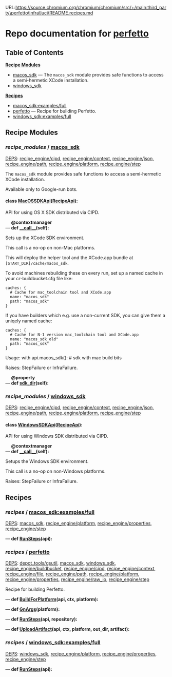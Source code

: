 URL:https://source.chromium.org/chromium/chromium/src/+/main:third_party\perfetto\infra\luci\README.recipes.md
<!--- AUTOGENERATED BY `./recipes.py test train` -->
# Repo documentation for [perfetto]()
## Table of Contents

**[Recipe Modules](#Recipe-Modules)**
  * [macos_sdk](#recipe_modules-macos_sdk) &mdash; The `macos_sdk` module provides safe functions to access a semi-hermetic XCode installation.
  * [windows_sdk](#recipe_modules-windows_sdk)

**[Recipes](#Recipes)**
  * [macos_sdk:examples/full](#recipes-macos_sdk_examples_full)
  * [perfetto](#recipes-perfetto) &mdash; Recipe for building Perfetto.
  * [windows_sdk:examples/full](#recipes-windows_sdk_examples_full)
## Recipe Modules

### *recipe_modules* / [macos\_sdk](/infra/luci/recipe_modules/macos_sdk)

[DEPS](/infra/luci/recipe_modules/macos_sdk/__init__.py#15): [recipe\_engine/cipd][recipe_engine/recipe_modules/cipd], [recipe\_engine/context][recipe_engine/recipe_modules/context], [recipe\_engine/json][recipe_engine/recipe_modules/json], [recipe\_engine/path][recipe_engine/recipe_modules/path], [recipe\_engine/platform][recipe_engine/recipe_modules/platform], [recipe\_engine/step][recipe_engine/recipe_modules/step]


The `macos_sdk` module provides safe functions to access a semi-hermetic
XCode installation.

Available only to Google-run bots.

#### **class [MacOSSDKApi](/infra/luci/recipe_modules/macos_sdk/api.py#24)([RecipeApi][recipe_engine/wkt/RecipeApi]):**

API for using OS X SDK distributed via CIPD.

&emsp; **@contextmanager**<br>&mdash; **def [\_\_call\_\_](/infra/luci/recipe_modules/macos_sdk/api.py#40)(self):**

Sets up the XCode SDK environment.

This call is a no-op on non-Mac platforms.

This will deploy the helper tool and the XCode.app bundle at
`[START_DIR]/cache/macos_sdk`.

To avoid machines rebuilding these on every run, set up a named cache in
your cr-buildbucket.cfg file like:

    caches: {
      # Cache for mac_toolchain tool and XCode.app
      name: "macos_sdk"
      path: "macos_sdk"
    }

If you have builders which e.g. use a non-current SDK, you can give them
a uniqely named cache:

    caches: {
      # Cache for N-1 version mac_toolchain tool and XCode.app
      name: "macos_sdk_old"
      path: "macos_sdk"
    }

Usage:
  with api.macos_sdk():
    # sdk with mac build bits

Raises:
    StepFailure or InfraFailure.

&emsp; **@property**<br>&mdash; **def [sdk\_dir](/infra/luci/recipe_modules/macos_sdk/api.py#35)(self):**
### *recipe_modules* / [windows\_sdk](/infra/luci/recipe_modules/windows_sdk)

[DEPS](/infra/luci/recipe_modules/windows_sdk/__init__.py#15): [recipe\_engine/cipd][recipe_engine/recipe_modules/cipd], [recipe\_engine/context][recipe_engine/recipe_modules/context], [recipe\_engine/json][recipe_engine/recipe_modules/json], [recipe\_engine/path][recipe_engine/recipe_modules/path], [recipe\_engine/platform][recipe_engine/recipe_modules/platform], [recipe\_engine/step][recipe_engine/recipe_modules/step]


#### **class [WindowsSDKApi](/infra/luci/recipe_modules/windows_sdk/api.py#20)([RecipeApi][recipe_engine/wkt/RecipeApi]):**

API for using Windows SDK distributed via CIPD.

&emsp; **@contextmanager**<br>&mdash; **def [\_\_call\_\_](/infra/luci/recipe_modules/windows_sdk/api.py#29)(self):**

Setups the Windows SDK environment.

This call is a no-op on non-Windows platforms.

Raises:
    StepFailure or InfraFailure.
## Recipes

### *recipes* / [macos\_sdk:examples/full](/infra/luci/recipe_modules/macos_sdk/examples/full.py)

[DEPS](/infra/luci/recipe_modules/macos_sdk/examples/full.py#15): [macos\_sdk](#recipe_modules-macos_sdk), [recipe\_engine/platform][recipe_engine/recipe_modules/platform], [recipe\_engine/properties][recipe_engine/recipe_modules/properties], [recipe\_engine/step][recipe_engine/recipe_modules/step]


&mdash; **def [RunSteps](/infra/luci/recipe_modules/macos_sdk/examples/full.py#23)(api):**
### *recipes* / [perfetto](/infra/luci/recipes/perfetto.py)

[DEPS](/infra/luci/recipes/perfetto.py#18): [depot\_tools/gsutil][depot_tools/recipe_modules/gsutil], [macos\_sdk](#recipe_modules-macos_sdk), [windows\_sdk](#recipe_modules-windows_sdk), [recipe\_engine/buildbucket][recipe_engine/recipe_modules/buildbucket], [recipe\_engine/cipd][recipe_engine/recipe_modules/cipd], [recipe\_engine/context][recipe_engine/recipe_modules/context], [recipe\_engine/file][recipe_engine/recipe_modules/file], [recipe\_engine/path][recipe_engine/recipe_modules/path], [recipe\_engine/platform][recipe_engine/recipe_modules/platform], [recipe\_engine/properties][recipe_engine/recipe_modules/properties], [recipe\_engine/raw\_io][recipe_engine/recipe_modules/raw_io], [recipe\_engine/step][recipe_engine/recipe_modules/step]


Recipe for building Perfetto.

&mdash; **def [BuildForPlatform](/infra/luci/recipes/perfetto.py#136)(api, ctx, platform):**

&mdash; **def [GnArgs](/infra/luci/recipes/perfetto.py#73)(platform):**

&mdash; **def [RunSteps](/infra/luci/recipes/perfetto.py#163)(api, repository):**

&mdash; **def [UploadArtifact](/infra/luci/recipes/perfetto.py#82)(api, ctx, platform, out_dir, artifact):**
### *recipes* / [windows\_sdk:examples/full](/infra/luci/recipe_modules/windows_sdk/examples/full.py)

[DEPS](/infra/luci/recipe_modules/windows_sdk/examples/full.py#15): [windows\_sdk](#recipe_modules-windows_sdk), [recipe\_engine/platform][recipe_engine/recipe_modules/platform], [recipe\_engine/properties][recipe_engine/recipe_modules/properties], [recipe\_engine/step][recipe_engine/recipe_modules/step]


&mdash; **def [RunSteps](/infra/luci/recipe_modules/windows_sdk/examples/full.py#23)(api):**

[depot_tools/recipe_modules/gsutil]: https://chromium.googlesource.com/chromium/tools/depot_tools.git/+/009d1672d8a422e37b57cff71da59082f9c6856a/recipes/README.recipes.md#recipe_modules-gsutil
[recipe_engine/recipe_modules/buildbucket]: https://chromium.googlesource.com/infra/luci/recipes-py.git/+/914282be295900a874e676fb2884dbc7eba4ecc0/README.recipes.md#recipe_modules-buildbucket
[recipe_engine/recipe_modules/cipd]: https://chromium.googlesource.com/infra/luci/recipes-py.git/+/914282be295900a874e676fb2884dbc7eba4ecc0/README.recipes.md#recipe_modules-cipd
[recipe_engine/recipe_modules/context]: https://chromium.googlesource.com/infra/luci/recipes-py.git/+/914282be295900a874e676fb2884dbc7eba4ecc0/README.recipes.md#recipe_modules-context
[recipe_engine/recipe_modules/file]: https://chromium.googlesource.com/infra/luci/recipes-py.git/+/914282be295900a874e676fb2884dbc7eba4ecc0/README.recipes.md#recipe_modules-file
[recipe_engine/recipe_modules/json]: https://chromium.googlesource.com/infra/luci/recipes-py.git/+/914282be295900a874e676fb2884dbc7eba4ecc0/README.recipes.md#recipe_modules-json
[recipe_engine/recipe_modules/path]: https://chromium.googlesource.com/infra/luci/recipes-py.git/+/914282be295900a874e676fb2884dbc7eba4ecc0/README.recipes.md#recipe_modules-path
[recipe_engine/recipe_modules/platform]: https://chromium.googlesource.com/infra/luci/recipes-py.git/+/914282be295900a874e676fb2884dbc7eba4ecc0/README.recipes.md#recipe_modules-platform
[recipe_engine/recipe_modules/properties]: https://chromium.googlesource.com/infra/luci/recipes-py.git/+/914282be295900a874e676fb2884dbc7eba4ecc0/README.recipes.md#recipe_modules-properties
[recipe_engine/recipe_modules/raw_io]: https://chromium.googlesource.com/infra/luci/recipes-py.git/+/914282be295900a874e676fb2884dbc7eba4ecc0/README.recipes.md#recipe_modules-raw_io
[recipe_engine/recipe_modules/step]: https://chromium.googlesource.com/infra/luci/recipes-py.git/+/914282be295900a874e676fb2884dbc7eba4ecc0/README.recipes.md#recipe_modules-step
[recipe_engine/wkt/RecipeApi]: https://chromium.googlesource.com/infra/luci/recipes-py.git/+/914282be295900a874e676fb2884dbc7eba4ecc0/recipe_engine/recipe_api.py#433
